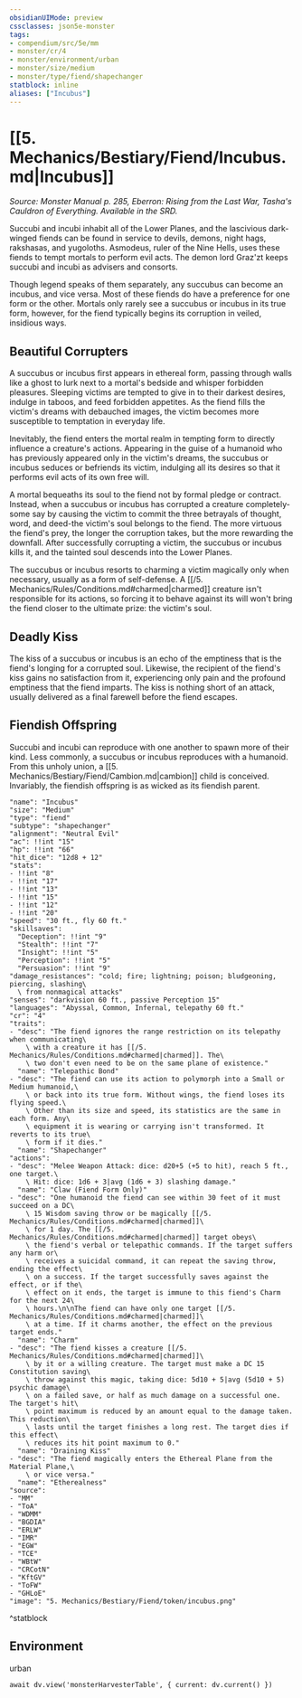 ```yaml
---
obsidianUIMode: preview
cssclasses: json5e-monster
tags:
- compendium/src/5e/mm
- monster/cr/4
- monster/environment/urban
- monster/size/medium
- monster/type/fiend/shapechanger
statblock: inline
aliases: ["Incubus"]
---
```

# [[5. Mechanics/Bestiary/Fiend/Incubus.md|Incubus]]
*Source: Monster Manual p. 285, Eberron: Rising from the Last War, Tasha's Cauldron of Everything. Available in the SRD.*  

Succubi and incubi inhabit all of the Lower Planes, and the lascivious dark-winged fiends can be found in service to devils, demons, night hags, rakshasas, and yugoloths. Asmodeus, ruler of the Nine Hells, uses these fiends to tempt mortals to perform evil acts. The demon lord Graz'zt keeps succubi and incubi as advisers and consorts.

Though legend speaks of them separately, any succubus can become an incubus, and vice versa. Most of these fiends do have a preference for one form or the other. Mortals only rarely see a succubus or incubus in its true form, however, for the fiend typically begins its corruption in veiled, insidious ways.

## Beautiful Corrupters

A succubus or incubus first appears in ethereal form, passing through walls like a ghost to lurk next to a mortal's bedside and whisper forbidden pleasures. Sleeping victims are tempted to give in to their darkest desires, indulge in taboos, and feed forbidden appetites. As the fiend fills the victim's dreams with debauched images, the victim becomes more susceptible to temptation in everyday life.

Inevitably, the fiend enters the mortal realm in tempting form to directly influence a creature's actions. Appearing in the guise of a humanoid who has previously appeared only in the victim's dreams, the succubus or incubus seduces or befriends its victim, indulging all its desires so that it performs evil acts of its own free will.

A mortal bequeaths its soul to the fiend not by formal pledge or contract. Instead, when a succubus or incubus has corrupted a creature completely-some say by causing the victim to commit the three betrayals of thought, word, and deed-the victim's soul belongs to the fiend. The more virtuous the fiend's prey, the longer the corruption takes, but the more rewarding the downfall. After successfully corrupting a victim, the succubus or incubus kills it, and the tainted soul descends into the Lower Planes.

The succubus or incubus resorts to charming a victim magically only when necessary, usually as a form of self-defense. A [[/5. Mechanics/Rules/Conditions.md#charmed|charmed]] creature isn't responsible for its actions, so forcing it to behave against its will won't bring the fiend closer to the ultimate prize: the victim's soul.

## Deadly Kiss

The kiss of a succubus or incubus is an echo of the emptiness that is the fiend's longing for a corrupted soul. Likewise, the recipient of the fiend's kiss gains no satisfaction from it, experiencing only pain and the profound emptiness that the fiend imparts. The kiss is nothing short of an attack, usually delivered as a final farewell before the fiend escapes.

## Fiendish Offspring

Succubi and incubi can reproduce with one another to spawn more of their kind. Less commonly, a succubus or incubus reproduces with a humanoid. From this unholy union, a [[5. Mechanics/Bestiary/Fiend/Cambion.md|cambion]] child is conceived. Invariably, the fiendish offspring is as wicked as its fiendish parent.

```statblock
"name": "Incubus"
"size": "Medium"
"type": "fiend"
"subtype": "shapechanger"
"alignment": "Neutral Evil"
"ac": !!int "15"
"hp": !!int "66"
"hit_dice": "12d8 + 12"
"stats":
- !!int "8"
- !!int "17"
- !!int "13"
- !!int "15"
- !!int "12"
- !!int "20"
"speed": "30 ft., fly 60 ft."
"skillsaves":
  "Deception": !!int "9"
  "Stealth": !!int "7"
  "Insight": !!int "5"
  "Perception": !!int "5"
  "Persuasion": !!int "9"
"damage_resistances": "cold; fire; lightning; poison; bludgeoning, piercing, slashing\
  \ from nonmagical attacks"
"senses": "darkvision 60 ft., passive Perception 15"
"languages": "Abyssal, Common, Infernal, telepathy 60 ft."
"cr": "4"
"traits":
- "desc": "The fiend ignores the range restriction on its telepathy when communicating\
    \ with a creature it has [[/5. Mechanics/Rules/Conditions.md#charmed|charmed]]. The\
    \ two don't even need to be on the same plane of existence."
  "name": "Telepathic Bond"
- "desc": "The fiend can use its action to polymorph into a Small or Medium humanoid,\
    \ or back into its true form. Without wings, the fiend loses its flying speed.\
    \ Other than its size and speed, its statistics are the same in each form. Any\
    \ equipment it is wearing or carrying isn't transformed. It reverts to its true\
    \ form if it dies."
  "name": "Shapechanger"
"actions":
- "desc": "Melee Weapon Attack: dice: d20+5 (+5 to hit), reach 5 ft., one target.\
    \ Hit: dice: 1d6 + 3|avg (1d6 + 3) slashing damage."
  "name": "Claw (Fiend Form Only)"
- "desc": "One humanoid the fiend can see within 30 feet of it must succeed on a DC\
    \ 15 Wisdom saving throw or be magically [[/5. Mechanics/Rules/Conditions.md#charmed|charmed]]\
    \ for 1 day. The [[/5. Mechanics/Rules/Conditions.md#charmed|charmed]] target obeys\
    \ the fiend's verbal or telepathic commands. If the target suffers any harm or\
    \ receives a suicidal command, it can repeat the saving throw, ending the effect\
    \ on a success. If the target successfully saves against the effect, or if the\
    \ effect on it ends, the target is immune to this fiend's Charm for the next 24\
    \ hours.\n\nThe fiend can have only one target [[/5. Mechanics/Rules/Conditions.md#charmed|charmed]]\
    \ at a time. If it charms another, the effect on the previous target ends."
  "name": "Charm"
- "desc": "The fiend kisses a creature [[/5. Mechanics/Rules/Conditions.md#charmed|charmed]]\
    \ by it or a willing creature. The target must make a DC 15 Constitution saving\
    \ throw against this magic, taking dice: 5d10 + 5|avg (5d10 + 5) psychic damage\
    \ on a failed save, or half as much damage on a successful one. The target's hit\
    \ point maximum is reduced by an amount equal to the damage taken. This reduction\
    \ lasts until the target finishes a long rest. The target dies if this effect\
    \ reduces its hit point maximum to 0."
  "name": "Draining Kiss"
- "desc": "The fiend magically enters the Ethereal Plane from the Material Plane,\
    \ or vice versa."
  "name": "Etherealness"
"source":
- "MM"
- "ToA"
- "WDMM"
- "BGDIA"
- "ERLW"
- "IMR"
- "EGW"
- "TCE"
- "WBtW"
- "CRCotN"
- "KftGV"
- "ToFW"
- "GHLoE"
"image": "5. Mechanics/Bestiary/Fiend/token/incubus.png"
```
^statblock

## Environment

urban

```dataviewjs
await dv.view('monsterHarvesterTable', { current: dv.current() })
```